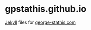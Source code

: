gpstathis.github.io
===================

[Jekyll](http://jekyllrb.com/) files for [george-stathis.com](george-stathis.com)

